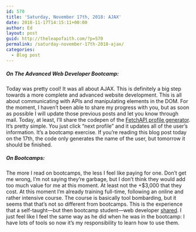 ```yaml
---
id: 570
title: 'Saturday, November 17th, 2018: AJAX'
date: 2018-11-17T14:15:11+00:00
author: Ed
layout: post
guid: http://theleapofaith.com/?p=570
permalink: /saturday-november-17th-2018-ajax/
categories:
  - Blog post
---
```

##### On The Advanced Web Developer Bootcamp:

Today was pretty cool! It was all about AJAX. This is definitely a big step towards a more complete and advanced website development. This is all about communicating with APIs and manipulating elements in the DOM. For the moment, I haven’t been able to share my progress with you, but as soon as possible I will update those previous posts and let you know through mail. Today, at least, I’ll share the codepen of the [FetchAPI profile generator](https://codepen.io/eduardoltorres/pen/eQEyjr?editors=1010). It’s pretty simple. You just click &#8220;next profile&#8221; and it updates all of the user’s information. It&#8217;s a bootcamp exercise. If you’re reading this blog post today on the 17th, the code only generates the name of the user, but tomorrow it should be finished.

##### On Bootcamps:

The more I read on bootcamps, the less I feel like paying for one. Don’t get me wrong, I’m not saying they’re garbage, but I don’t think they would add too much value for me at this moment. At least not the +$3,000 that they cost. At this moment I’m already training full-time, following an online and rather intensive course. The course is basically tool bombarding, but it seems that that’s not so different from bootcamps. This is the experience that a self-taught—but then bootcamp student—web developer [shared](https://medium.freecodecamp.org/how-i-landed-a-full-stack-developer-job-without-a-tech-degree-or-work-experience-6add97be2051). I just feel like I feel the same way as he did when he was in the bootcamp: I have lots of tools so now it’s my responsibility to learn how to use them.